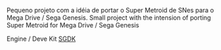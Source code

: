 Pequeno projeto com a idéia de portar o Super Metroid de SNes para o Mega Drive / Sega Genesis.
Small project with the intension of porting Super Metroid for Mega Drive / Sega Genesis

Engine / Deve Kit  <a href="https://github.com/Stephane-D/SGDK">SGDK</a>